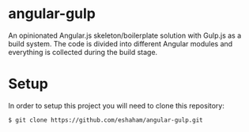 # angular-gulp
An opinionated Angular.js skeleton/boilerplate solution with Gulp.js as a build system. 
The code is divided into different Angular modules and everything is collected during the build stage.

# Setup
In order to setup this project you will need to clone this repository:

```shell
$ git clone https://github.com/eshaham/angular-gulp.git
```
